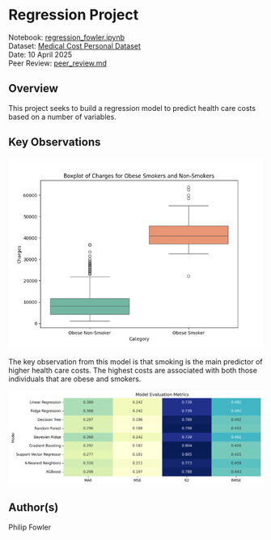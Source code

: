 # Regression Project 
Notebook: [regression_fowler.ipynb](https://github.com/drpafowler/ml-final/blob/main/regression_fowler.ipynb) </br>
Dataset: [Medical Cost Personal Dataset](https://www.kaggle.com/datasets/mirichoi0218/insurance) </br>
Date: 10 April 2025 </br>
Peer Review: [peer_review.md](https://github.com/drpafowler/ml-final/blob/main/peer_review.md)

## Overview
This project seeks to build a regression model to predict health care costs based on a number of variables.

## Key Observations 
![Obese Smoker Boxplot](images/obese_smoker_boxplot.png)

The key observation from this model is that smoking is the main predictor of higher health care costs. The highest costs are associated with both those individuals that are obese and smokers.  

![Model Evaluation Heatmap](images/model_evaluation_heatmap.png)

## Author(s)
Philip Fowler

